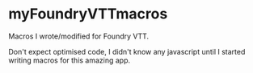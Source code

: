 # myFoundryVTTmacros
Macros I wrote/modified for Foundry VTT. 

Don't expect optimised code, I didn't know any javascript until I started writing macros for this amazing app.
